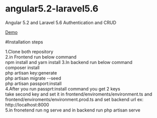 # angular5.2-laravel5.6
Angular 5.2 and Laravel 5.6 Authentication and CRUD

<a href="http://angular5.rbsavani.com">Demo</a>

#Installation steps 

1.Clone both repository <br>
2.in Frontend run below command <br>
	npm install and yarn install
3.In backend run below command <br>
	composer install<br>
    php artisan key:generate<br>
    php artisan migrate --seed<br>
    php artisan passport:install<br>
4.After you run passprt:install command you get 2 keys<br>
	take second key and set it in frontend/enviroments/environment.ts and frontend/enviroments/environment.prod.ts and set backend url ex: http://localhost:8000	<br>
    5.in fronetend run ng serve and in backend run php artisan serve 
